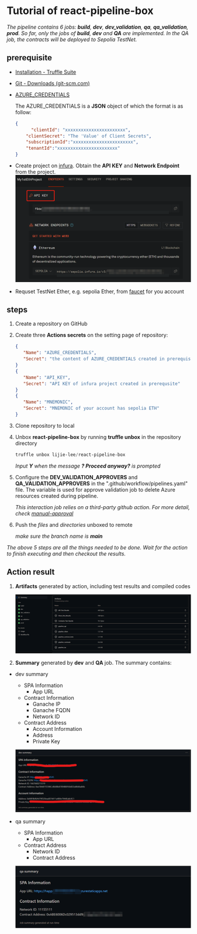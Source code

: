 # Tutorial of react-pipeline-box

_The pipeline contains 6 jobs: **build**, **dev**, **dev_validation**, **qa**, **qa_validation**, **prod**. So far, only the jobs of **build**, **dev** and **QA** are implemented. In the QA job, the contracts will be deployed to Sepolia TestNet._

## prerequisite

- [Installation - Truffle Suite](https://trufflesuite.com/docs/truffle/how-to/install/)

- [Git - Downloads (git-scm.com)](https://git-scm.com/downloads)

- [AZURE_CREDENTIALS](https://learn.microsoft.com/en-us/azure/active-directory/develop/howto-create-service-principal-portal)

  The AZURE_CREDENTIALS is a **JSON** object of which the format is as follow:

  ```json
  {
    	"clientId": "xxxxxxxxxxxxxxxxxxxxxxx",
      "clientSecret": "The 'Value' of Client Secrets",
      "subscriptionId":"xxxxxxxxxxxxxxxxxxxxxxx",
      "tenantId":"xxxxxxxxxxxxxxxxxxxxxxx"
  }
  ```

- Create project on [infura](https://app.infura.io/dashboard). Obtain the **API KEY** and **Network Endpoint** from the project.
  ![](assets/SepoliaTestProject.png)

- Requset TestNet Ether, e.g. sepolia Ether, from [faucet](https://faucetlink.to/sepolia) for you account

## steps

1. Create a repository on GitHub

2. Create three **Actions secrets** on the setting page of repository:
   ```json
   {
      "Name": "AZURE_CREDENTIALS",
      "Secret": "the content of AZURE_CREDENTIALS created in prerequisite"
   }
   {
      "Name": "API_KEY",
      "Secret": "API KEY of infura project created in prerequsite"
   }
   {
      "Name": "MNEMONIC",
      "Secret": "MNEMONIC of your account has sepolia ETH"
   }
   ```

3. Clone repository to local

4. Unbox **react-pipeline-box** by running **truffle unbox** in the repository directory

   ```powershell
   truffle unbox lijie-lee/react-pipeline-box
   ```

   _Input **Y** when the message **? Proceed anyway?**  is prompted_

5. Configure the **DEV_VALIDATION_APPROVERS** and **QA_VALIDATION_APPROVERS** in the ".github/workflow/pipelines.yaml" file.
   The variable is used for approve validation job to delete Azure resources created during pipeline.
   
   _This interaction job relies on a third-party github action. For more detail, check [manual-approval](https://github.com/trstringer/manual-approval)_

6. Push the _files_ and _directories_ unboxed to remote

   _make sure the branch name is **main**_

_The above 5 steps are all the things needed to be done. Wait for the action to finish executing and then checkout the results._

## Action result

1. **Artifacts** generated by action, including test results and compiled codes

   ![image-20221106230909874](assets/ActionArtifacts.png)

2. **Summary** generated by **dev** and **QA** job. The summary contains:

- dev summary
   - SPA Information
      - App URL 
   - Contract Information
      - Ganache IP
      - Ganache FQDN
      - Network ID
   - Contract Address
      - Account Information
      - Address
      - Private Key

   ![](assets/ActionDevSummary.png)

- qa summary
   - SPA Information
      - App URL
   - Contract Address
      - Network ID
      - Contract Address

   ![](assets/ActionQASummary.png)

